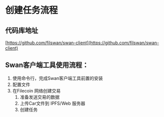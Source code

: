 # 创建任务流程

## 代码库地址

[https://github.com/filswan/swan-client](https://github.com/filswan/swan-client)

## Swan客户端工具使用流程：

1. 使用命令行，完成Swan客户端工具前置的安装
2. 配置文件
3. 在Filecoin 网络创建交易
   1. 准备发送交易的数据
   2. 上传Car文件到 IPFS/Web 服务器
   3. 创建任务
